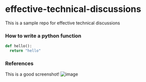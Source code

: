 # effective-technical-discussions
This is a sample repo for effective technical discussions

### How to write a python function

```python
def hello():
  return "hello"
```




### References

This is a good screenshot!
![image](https://user-images.githubusercontent.com/71021979/92608525-7a04e480-f283-11ea-9258-bd336ba0e18b.png)
